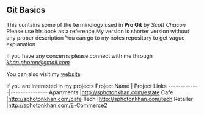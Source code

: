 ## Git Basics

This contains some of the terminology used in
**Pro Git** by *Scott Chacon*
Please use his book as a reference
My version is shorter version without any proper description
You can go to my notes repository to get vague explanation


If you have any concerns please connect with me through 
*khan.photon@gmail.com*

You can also visit my 
[website](http://sphotonkhan.com)

If you are interested in my projects
Project Name | Project Links
-------------|---------------
Apartments   |http://sphotonkhan.com/estate
Cafe         |http://sphotonkhan.com/cafe
Tech         |http://sphotonkhan.com/tech
Retailer     |http://sphotonkhan.com/E-Commerce2
